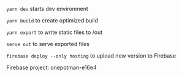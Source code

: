`yarn dev` starts dev environment

`yarn build` to create optimized build

`yarn export` to write static files to /out

`serve out` to serve exported files

`firebase deploy --only hosting` to upload new version to Firebase

Firebase project: onepotman-e16e4
